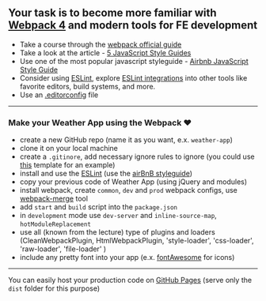 Your task is to become more familiar with [Webpack 4](https://webpack.js.org) and modern tools for FE development
---
- Take a course through the [webpack official guide](https://webpack.js.org/guides/)
- Take a look at the article - [5 JavaScript Style Guides](https://codeburst.io/5-javascript-style-guides-including-airbnb-github-google-88cbc6b2b7aa)
- Use one of the most popular javascript styleguide - [Airbnb JavaScript Style Guide](https://github.com/airbnb/javascript)
- Consider using [ESLint](https://eslint.org/), explore [ESLint integrations](https://eslint.org/docs/user-guide/integrations) into other tools like favorite editors, build systems, and more.
- Use an [.editorconfig](https://editorconfig.org/) file
---
### Make your Weather App using the Webpack ❤
- create a new GitHub repo (name it as you want, e.x. `weather-app`)
- clone it on your local machine
- create a `.gitinore`, add necessary ignore rules to ignore (you could use [this](https://gist.github.com/andreasonny83/b24e38b7772a3ea362d8e8d238d5a7bc) template for an example)
- install and use the [ESLint](https://eslint.org) (use the [airBnB styleguide](https://github.com/airbnb/javascript))
- copy your previous code of Weather App (using jQuery and modules)
- install webpack, create `common`, `dev` and `prod` webpack configs, use [webpack-merge](https://github.com/survivejs/webpack-merge) tool
- add `start` and `build` script into the `package.json`
- in `development` mode use `dev-server` and `inline-source-map`,
`hotModuleReplacement`
- use all (known from the lecture) type of plugins and loaders (CleanWebpackPlugin, HtmlWebpackPlugin, 'style-loader', 'css-loader', 'raw-loader', 'file-loader'
)
- include any pretty font into your app (e.x. [fontAwesome](https://fontawesome.com/) for icons)
---
You can easily host your production code on [GitHub Pages](https://pages.github.com/) (serve only the `dist` folder for this purpose)

